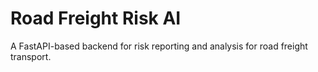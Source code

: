 # Road Freight Risk AI

A FastAPI-based backend for risk reporting and analysis for road freight transport.
